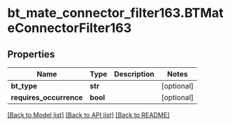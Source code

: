 # bt_mate_connector_filter163.BTMateConnectorFilter163

## Properties
Name | Type | Description | Notes
------------ | ------------- | ------------- | -------------
**bt_type** | **str** |  | [optional] 
**requires_occurrence** | **bool** |  | [optional] 

[[Back to Model list]](../README.md#documentation-for-models) [[Back to API list]](../README.md#documentation-for-api-endpoints) [[Back to README]](../README.md)


